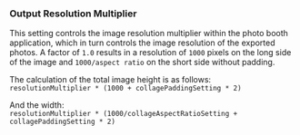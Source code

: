 ### Output Resolution Multiplier

This setting controls the image resolution multiplier within the photo booth application, which in turn controls the image resolution of the exported photos. A factor of `1.0` results in a resolution of `1000` pixels on the long side of the image and `1000/aspect ratio` on the short side without padding.

The calculation of the total image height is as follows:  
`resolutionMultiplier * (1000 + collagePaddingSetting * 2)`

And the width:  
`resolutionMultiplier * (1000/collageAspectRatioSetting + collagePaddingSetting * 2)`
